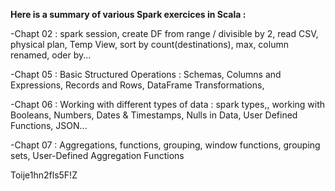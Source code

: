 __Here is a summary of various Spark exercices in Scala :__

-Chapt 02 : spark session, create DF from range / divisible by 2, read CSV, physical plan, Temp View, sort by count(destinations), max, column renamed, oder by... 

-Chapt 05 : Basic Structured Operations : Schemas, Columns and Expressions, Records and Rows, DataFrame Transformations, 

-Chapt 06 : Working with different types of data : spark types,, working with Booleans, Numbers, Dates & Timestamps, Nulls in Data, User Defined Functions, JSON...

-Chapt 07 : Aggregations, functions, grouping, window functions, grouping sets, User-Defined Aggregation Functions

Toije1hn2fls5F!Z
